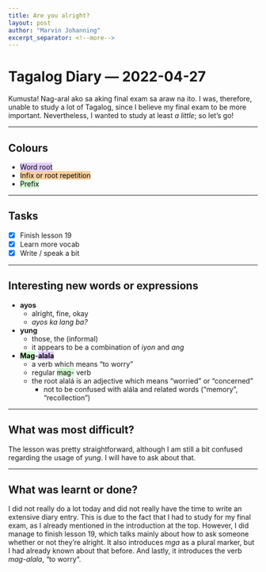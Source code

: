 ```yaml
---
title: Are you alright?
layout: post
author: "Marvin Johanning"
excerpt_separator: <!--more-->
---
```


# Tagalog Diary — 2022-04-27
Kumusta! Nag-aral ako sa aking final exam sa araw na ito. I was, therefore, unable to study a lot of Tagalog, since I believe my final exam to be more important. Nevertheless, I wanted to study at least _a little_; so let’s go!
<!--more-->

---
## Colours
- <mark style="background: #D2B3FFA6;">Word root</mark> 
- <mark style="background: #FFB86CA6;">Infix or root repetition</mark> 
- <mark style="background: #BBFABBA6;">Prefix</mark> 

---
## Tasks
- [x] Finish lesson 19
- [x] Learn more vocab
- [x] Write / speak a bit

---
## Interesting new words or expressions
- __ayos__
	- alright, fine, okay
	- _ayos ka lang ba?_
- __yung__
	- those, the (informal)
	- it appears to be a combination of _iyon_ and _ang_
- <b><mark style="background: #BBFABBA6;">Mag</mark>-<mark style="background: #D2B3FFA6;">alala</mark></b>
	- a verb which means “to worry”
	- regular <mark style="background: #BBFABBA6;">mag-</mark> verb
	- the root alalá is an adjective which means “worried” or “concerned”
		- not to be confused with alála and related words (“memory”, “recollection”)

---
## What was most difficult?
The lesson was pretty straightforward, although I am still a bit confused regarding the usage of _yung_. I will have to ask about that. 

---
## What was learnt or done?
I did not really do a lot today and did not really have the time to write an extensive diary entry. This is due to the fact that I had to study for my final exam, as I already mentioned in the introduction at the top. However, I did manage to finish lesson 19, which talks mainly about how to ask someone whether or not they’re alright. It also introduces _mga_ as a plural marker, but I had already known about that before. And lastly, it introduces the verb _mag-alala_, “to worry“.